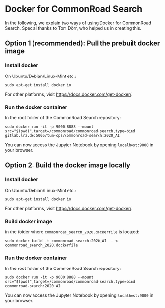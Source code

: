 # Docker for CommonRoad Search
In the following, we explain two ways of using Docker for CommonRoad Search. Special thanks to Tom Dörr, who helped us in creating this.

## Option 1 (recommended): Pull the prebuilt docker image
### Install docker
On Ubuntu/Debian/Linux-Mint etc.:
```
sudo apt-get install docker.io
```
For other platforms, visit https://docs.docker.com/get-docker/.


### Run the docker container
In the root folder of the CommonRoad Search repository:
```
sudo docker run -it -p 9000:8888 --mount src="$(pwd)",target=/commonroad/commonroad-search,type=bind gitlab.lrz.de:5005/tum-cps/commonroad-search:2020_AI
```
You can now access the Jupyter Notebook by opening `localhost:9000` in your browser.

## Option 2: Build the docker image locally
### Install docker
On Ubuntu/Debian/Linux-Mint etc.:
```
sudo apt-get install docker.io
```
For other platforms, visit https://docs.docker.com/get-docker/.

### Build docker image
In the folder where `commonroad_search_2020.dockerfile` is located:
```
sudo docker build -t commonroad-search:2020_AI  - < commonroad_search_2020.dockerfile
```

### Run the docker container
In the root folder of the CommonRoad Search repository:
```
sudo docker run -it -p 9000:8888 --mount src="$(pwd)",target=/commonroad/commonroad-search,type=bind commonroad-search:2020_AI
```
You can now access the Jupyter Notebook by opening `localhost:9000` in your browser.